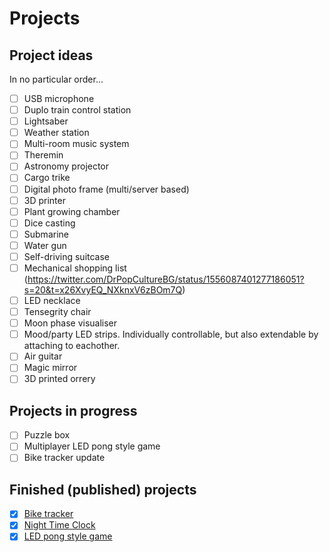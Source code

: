 # Projects
## Project ideas
In no particular order...
- [ ] USB microphone
- [ ] Duplo train control station
- [ ] Lightsaber
- [ ] Weather station
- [ ] Multi-room music system
- [ ] Theremin
- [ ] Astronomy projector
- [ ] Cargo trike
- [ ] Digital photo frame (multi/server based)
- [ ] 3D printer
- [ ] Plant growing chamber
- [ ] Dice casting
- [ ] Submarine
- [ ] Water gun
- [ ] Self-driving suitcase
- [ ] Mechanical shopping list (https://twitter.com/DrPopCultureBG/status/1556087401277186051?s=20&t=x26XvyEQ_NXknxV6zBOm7Q)
- [ ] LED necklace
- [ ] Tensegrity chair
- [ ] Moon phase visualiser
- [ ] Mood/party LED strips. Individually controllable, but also extendable by attaching to eachother.
- [ ] Air guitar
- [ ] Magic mirror
- [ ] 3D printed orrery

## Projects in progress
- [ ] Puzzle box
- [ ] Multiplayer LED pong style game
- [ ] Bike tracker update

## Finished (published) projects
- [x] [Bike tracker](https://github.com/johan-m-o/BikeTracker)
- [x] [Night Time Clock](https://github.com/johan-m-o/NightTimeClock)
- [x] [LED pong style game](https://github.com/johan-m-o/LEDTennis)

